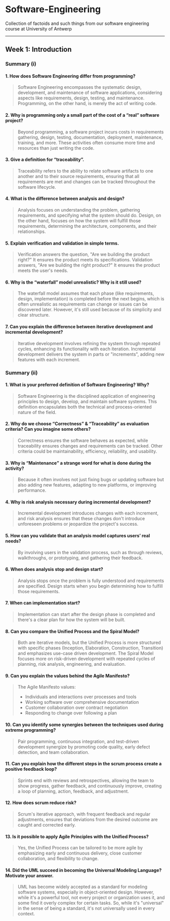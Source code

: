 # Software-Engineering

Collection of factoids and such things from our software engineering course at University of Antwerp

---

## Week 1: Introduction

### Summary (i)

#### 1. How does Software Engineering differ from programming?

   > Software Engineering encompasses the systematic design, development, and maintenance of software applications, considering aspects like requirements, design, testing, and maintenance. Programming, on the other hand, is merely the act of writing code.

#### 2. Why is programming only a small part of the cost of a “real” software project?

   > Beyond programming, a software project incurs costs in requirements gathering, design, testing, documentation, deployment, maintenance, training, and more. These activities often consume more time and resources than just writing the code.

#### 3. Give a definition for “traceability”.
   
   > Traceability refers to the ability to relate software artifacts to one another and to their source requirements, ensuring that all requirements are met and changes can be tracked throughout the software lifecycle.

#### 4. What is the difference between analysis and design?

   > Analysis focuses on understanding the problem, gathering requirements, and specifying what the system should do. Design, on the other hand, focuses on how the system will fulfill those requirements, determining the architecture, components, and their relationships.

#### 5. Explain verification and validation in simple terms.

   > Verification answers the question, "Are we building the product right?" It ensures the product meets its specifications. Validation answers, "Are we building the right product?" It ensures the product meets the user's needs.

#### 6. Why is the “waterfall” model unrealistic? Why is it still used?

   > The waterfall model assumes that each phase (like requirements, design, implementation) is completed before the next begins, which is often unrealistic as requirements can change or issues can be discovered later. However, it's still used because of its simplicity and clear structure.

#### 7. Can you explain the difference between iterative development and incremental development?

   > Iterative development involves refining the system through repeated cycles, enhancing its functionality with each iteration. Incremental development delivers the system in parts or "increments", adding new features with each increment.

### Summary (ii)

#### 1. What is your preferred definition of Software Engineering? Why?
   
   > Software Engineering is the disciplined application of engineering principles to design, develop, and maintain software systems. This definition encapsulates both the technical and process-oriented nature of the field.

#### 2. Why do we choose “Correctness” & “Traceability” as evaluation criteria? Can you imagine some others?

   > Correctness ensures the software behaves as expected, while traceability ensures changes and requirements can be tracked. Other criteria could be maintainability, efficiency, reliability, and usability.

#### 3. Why is “Maintenance” a strange word for what is done during the activity?

   > Because it often involves not just fixing bugs or updating software but also adding new features, adapting to new platforms, or improving performance.

#### 4. Why is risk analysis necessary during incremental development?

   > Incremental development introduces changes with each increment, and risk analysis ensures that these changes don't introduce unforeseen problems or jeopardize the project's success.

#### 5. How can you validate that an analysis model captures users’ real needs?

   > By involving users in the validation process, such as through reviews, walkthroughs, or prototyping, and gathering their feedback.

#### 6. When does analysis stop and design start?

   > Analysis stops once the problem is fully understood and requirements are specified. Design starts when you begin determining how to fulfill those requirements.

#### 7. When can implementation start?

   > Implementation can start after the design phase is completed and there's a clear plan for how the system will be built.

#### 8. Can you compare the Unified Process and the Spiral Model?

   > Both are iterative models, but the Unified Process is more structured with specific phases (Inception, Elaboration, Construction, Transition) and emphasizes use-case driven development. The Spiral Model focuses more on risk-driven development with repeated cycles of planning, risk analysis, engineering, and evaluation.

#### 9. Can you explain the values behind the Agile Manifesto?

   > The Agile Manifesto values:
   > - Individuals and interactions over processes and tools
   > - Working software over comprehensive documentation
   > - Customer collaboration over contract negotiation
   > - Responding to change over following a plan

#### 10. Can you identify some synergies between the techniques used during extreme programming?

   > Pair programming, continuous integration, and test-driven development synergize by promoting code quality, early defect detection, and team collaboration.


#### 11. Can you explain how the different steps in the scrum process create a positive feedback loop?
    
   > Sprints end with reviews and retrospectives, allowing the team to show progress, gather feedback, and continuously improve, creating a loop of planning, action, feedback, and adjustment.

#### 12. How does scrum reduce risk?
    
   > Scrum's iterative approach, with frequent feedback and regular adjustments, ensures that deviations from the desired outcome are caught and corrected early.

#### 13. Is it possible to apply Agile Principles with the Unified Process?
    
   > Yes, the Unified Process can be tailored to be more agile by emphasizing early and continuous delivery, close customer collaboration, and flexibility to change.

#### 14. Did the UML succeed in becoming the Universal Modeling Language? Motivate your answer.
    
   > UML has become widely accepted as a standard for modeling software systems, especially in object-oriented design. However, while it's a powerful tool, not every project or organization uses it, and some find it overly complex for certain tasks. So, while it's "universal" in the sense of being a standard, it's not universally used in every context.
